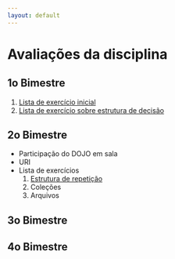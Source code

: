 ```yaml
---
layout: default
---
```


# [](#header-1) Avaliações da disciplina

## [](#header-2) 1o Bimestre

1. [Lista de exercício inicial](02-statements/problems)
2. [Lista de exercício sobre estrutura de decisão](03-decisions/problems)

## [](#header-2) 2o Bimestre

- Participação do DOJO em sala
- URI
- Lista de exercícios
  1. [Estrutura de repetição](03-loops/problems)
  2. Coleções
  3. Arquivos

## [](#header-2) 3o Bimestre

## [](#header-2) 4o Bimestre
